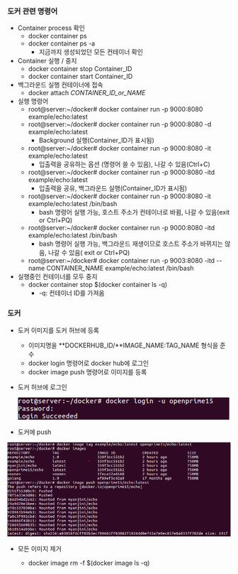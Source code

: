 ### 도커 관련 명령어

* Container process 확인
  * docker container ps
  * docker container ps -a 
    * 지금까지 생성되었던 모든 컨테이너 확인
* Container 실행 / 중지 
  * docker container stop Container_ID
  * docker container start Container_ID
* 백그라운드 실행 컨테이너에 접속
  * docker attach *CONTAINER_ID_or_NAME*
* 실행 명령어
  * root@server:~/docker# docker container run -p 9000:8080   example/echo:latest
  * root@server:~/docker# docker container run -p 9000:8080 -d  example/echo:latest
    * Background 실행(Container_ID가 표시됨)
  * root@server:~/docker# docker container run -p 9000:8080 -it example/echo:latest
    * 입출력을 공유하는 옵션 (명령어 쓸 수 있음), 나갈 수 있음(Ctrl+C)
  * root@server:~/docker# docker container run -p 9000:8080 -itd example/echo:latest
    * 입출력을 공유, 백그라운드 실행(Container_ID가 표시됨)
  * root@server:~/docker# docker container run -p 9000:8080 -it example/echo:latest /bin/bash
    * bash 명령어 실행 가능, 호스트 주소가 컨테이너로 바뀜, 나갈 수 있음(exit or Ctrl+PQ)
  * root@server:~/docker# docker container run -p 9000:8080 -itd example/echo:latest /bin/bash
    * bash 명령어 실행 가능, 백그라운드 재생이므로  호스트 주소가 바뀌지는 않음, 나갈 수 있음( exit or Ctrl+PQ)
  * root@server:~/docker# docker container run -p 9003:8080 -itd --name CONTAINER_NAME example/echo:latest /bin/bash
* 실행중인 컨테이너를 모두 중지
  * docker container stop $(docker container ls -q)
    * -q: 컨테이너 ID를 가져옴

### 도커

* 도커 이미지를 도커 허브에 등록

  * 이미지명을 **DOCKERHUB_ID/**IMAGE_NAME:TAG_NAME 형식을 준수
  * docker login 명령어로 docker hub에 로그인
  * docker image push 명령어로 이미지를 등록

* 도커 허브에 로그인

  ![image-20191223171802446](./img/image-20191223171802446.png)

* 도커에 push

![image-20191223172008026](./img/image-20191223172008026.png)

* 모든 이미지 제거

  * docker image rm -f $(docker image ls -q)

  
